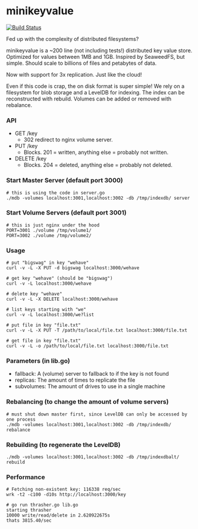 # minikeyvalue

[![Build Status](https://travis-ci.org/geohot/minikeyvalue.svg?branch=master)](https://travis-ci.org/geohot/minikeyvalue)

Fed up with the complexity of distributed filesystems?

minikeyvalue is a ~200 line (not including tests!) distributed key value store. Optimized for values between 1MB and 1GB. Inspired by SeaweedFS, but simple. Should scale to billions of files and petabytes of data.

Now with support for 3x replication. Just like the cloud!

Even if this code is crap, the on disk format is super simple! We rely on a filesystem for blob storage and a LevelDB for indexing. The index can be reconstructed with rebuild. Volumes can be added or removed with rebalance.

### API

- GET /key
  - 302 redirect to nginx volume server.
- PUT /key
  - Blocks. 201 = written, anything else = probably not written.
- DELETE /key
  - Blocks. 204 = deleted, anything else = probably not deleted.

### Start Master Server (default port 3000)

```
# this is using the code in server.go
./mdb -volumes localhost:3001,localhost:3002 -db /tmp/indexdb/ server
```

### Start Volume Servers (default port 3001)

```
# this is just nginx under the hood
PORT=3001 ./volume /tmp/volume1/
PORT=3002 ./volume /tmp/volume2/
```

### Usage

```
# put "bigswag" in key "wehave"
curl -v -L -X PUT -d bigswag localhost:3000/wehave

# get key "wehave" (should be "bigswag")
curl -v -L localhost:3000/wehave

# delete key "wehave"
curl -v -L -X DELETE localhost:3000/wehave

# list keys starting with "we"
curl -v -L localhost:3000/we?list

# put file in key "file.txt"
curl -v -L -X PUT -T /path/to/local/file.txt localhost:3000/file.txt

# get file in key "file.txt"
curl -v -L -o /path/to/local/file.txt localhost:3000/file.txt
```

### Parameters (in lib.go)

- fallback: A (volume) server to fallback to if the key is not found
- replicas: The amount of times to replicate the file
- subvolumes: The amount of drives to use in a single machine

### Rebalancing (to change the amount of volume servers)

```
# must shut down master first, since LevelDB can only be accessed by one process
./mdb -volumes localhost:3001,localhost:3002 -db /tmp/indexdb/ rebalance
```

### Rebuilding (to regenerate the LevelDB)

```
./mdb -volumes localhost:3001,localhost:3002 -db /tmp/indexdbalt/ rebuild
```

### Performance

```
# Fetching non-existent key: 116338 req/sec
wrk -t2 -c100 -d10s http://localhost:3000/key

# go run thrasher.go lib.go
starting thrasher
10000 write/read/delete in 2.620922675s
thats 3815.40/sec
```

